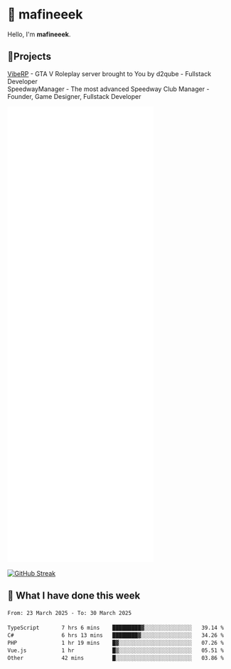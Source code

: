 # 👋 mafineeek
Hello, I'm **mafineeek**.

## 📝Projects

[VibeRP](https://v-rp.pl) - GTA V Roleplay server brought to You by d2qube - Fullstack Developer<br/>
SpeedwayManager - The most advanced Speedway Club Manager - Founder, Game Designer, Fullstack Developer


![](./github-metrics.svg)

[![GitHub Streak](https://streak-stats.demolab.com/?user=mafineeek)](https://git.io/streak-stats)

## 📰 What I have done this week
<!--START_SECTION:waka-->

```txt
From: 23 March 2025 - To: 30 March 2025

TypeScript       7 hrs 6 mins    █████████▓░░░░░░░░░░░░░░░   39.14 %
C#               6 hrs 13 mins   ████████▓░░░░░░░░░░░░░░░░   34.26 %
PHP              1 hr 19 mins    █▓░░░░░░░░░░░░░░░░░░░░░░░   07.26 %
Vue.js           1 hr            █▒░░░░░░░░░░░░░░░░░░░░░░░   05.51 %
Other            42 mins         █░░░░░░░░░░░░░░░░░░░░░░░░   03.86 %
```

<!--END_SECTION:waka-->
